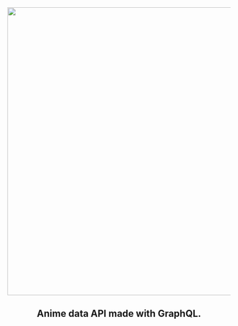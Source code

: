 <div align="center" style="display:flex; flex-direction: column; justify-content:center; align-items: center; width:100%;">
<img src="https://i.ibb.co/MZ2LzPC/wer.png" width="650">
  <h2>Anime data API made with GraphQL.</h2>
</div>
